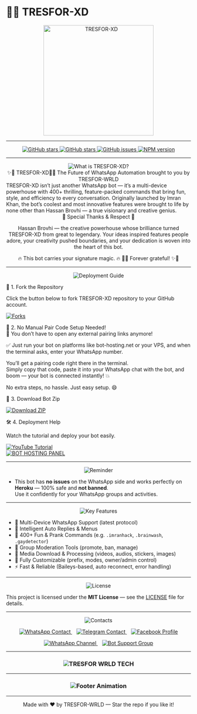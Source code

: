 # 🤖✨ TRESFOR-XD

<div align="center"> 
  <!-- Your branded bot image -->
  <img src="https://i.postimg.cc/Sxq2q3fP/In-Collage-20250809-114513368.jpg" alt="TRESFOR-XD" height="300" />
</div>

---

<p align="center">
  <a href="TresforWrld/TRESFOR-XD">
    <img src="https://github.com/TresforWrld/TRESFOR-XD"style=for-the-badge&logo=github&label=Stars&color=yellow" alt="GitHub stars"  alt="GitHub forks"/>
  </a>
  <a href="https://github.com/TresforWrld/TRESFOR-XD/stargazers">
    <img src="https://img.shields.io/github/stars/TresforWrld/TRESFOR-XD?style=for-the-badge&logo=github&label=Stars&color=yellow" alt="GitHub stars" />
  </a>
  <a href="https://github.com/TresforWrld/TRESFOR-XD/issues">
    <img src="https://img.shields.io/github/issues/ahmadtech12/TRESFOR-XD?style=for-the-badge&logo=github&label=Issues&color=red" alt="GitHub issues" />
  </a>
  <a href="https://www.npmjs.com/package/TRESFOR-XD">
    <img src="https://img.shields.io/npm/v/TRESFOR-XD?style=for-the-badge&color=blue" alt="NPM version" />
  </a>
</p>

---

<div align="center">
  <img src="https://readme-typing-svg.demolab.com?font=Fredoka+One&size=30&pause=1000&color=32cd32,ff6347,1e90ff&center=true&width=400&height=40&lines=What+is+TRESFOR-XD%3F" alt="What is TRESFOR-XD?" />
</div>

<div align="center">
✨🚀 TRESFOR-XD🚀✨
The Future of WhatsApp Automation brought to you by TRESFOR-WRLD

</div> 
TRESFOR-XD isn’t just another WhatsApp bot — it’s a multi-device powerhouse with 400+ thrilling, feature-packed commands that bring fun, style, and efficiency to every conversation.
Originally launched by Imran Khan, the bot’s coolest and most innovative features were brought to life by none other than Hassan Brovhi — a true visionary and creative genius.

<div align="center">
💎 Special Thanks & Respect 💎

Hassan Brovhi — the creative powerhouse whose brilliance turned TRESFOR-XD from great to legendary.
Your ideas inspired features people adore, your creativity pushed boundaries,
and your dedication is woven into the heart of this bot.

🔥 This bot carries your signature magic. 🔥
🚀✨ Forever grateful! ✨🚀

</div>

---

<div align="center">
  <img src="https://readme-typing-svg.demolab.com?font=Fredoka+One&size=30&pause=1000&color=00ced1,ff4500,32cd32&center=true&width=400&height=40&lines=Deployment+Guide" alt="Deployment Guide" />
</div>

🚀 1. Fork the Repository

Click the button below to fork TRESFOR-XD repository to your GitHub account.

<p align="left">
  <a href="https://github.com/TresforWrld/TRESFOR-XD/fork">
    <img src="https://img.shields.io/github/forks/ahmadtech12/IMRAN-BOT?style=for-the-badge&logo=github&logoColor=white&label=Forks&color=darkgreen" alt="Forks"/>
  </a>
</p>

🎉 2. No Manual Pair Code Setup Needed!  
🧠 You don’t have to open any external pairing links anymore!

✅ Just run your bot on platforms like bot-hosting.net or your VPS, and when the terminal asks, enter your WhatsApp number.

You’ll get a pairing code right there in the terminal.  
Simply copy that code, paste it into your WhatsApp chat with the bot, and boom — your bot is connected instantly! 💥

No extra steps, no hassle. Just easy setup. 😄

💾 3. Download Bot Zip

<p align="left">
  <a href="https://github.com/TresforWrld/TRESFOR-XD/archive/refs/heads/main.zip">
    <img src="https://img.shields.io/badge/Download-Zip-blueviolet?style=for-the-badge&logo=github" alt="Download ZIP"/>
  </a>
</p>

🛠️ 4. Deployment Help

Watch the tutorial and deploy your bot easily.

<div align="left">
  <a href="https://youtu.be/iqP_yUA_t6o?si=jC8tEcczM8acv19F">
    <img src="https://img.shields.io/badge/TUTORIAL-red?style=for-the-badge&logo=youtube" alt="YouTube Tutorial"/>
  </a><br>
  <a href="https://bot-hosting.net/?aff=1068419752923508776">
    <img src="https://img.shields.io/badge/Bothosting%20Panel-green?style=for-the-badge" alt="BOT HOSTING PANEL"/>
  </a>
</div>

---

<div align="center">
  <img src="https://readme-typing-svg.demolab.com?font=Fredoka+One&size=30&pause=1000&color=ff6347,32cd32,ff4500&center=true&width=400&height=40&lines=Reminder" alt="Reminder" />
</div>

- This bot has **no issues** on the WhatsApp side and works perfectly on **Heroku** — 100% safe and **not banned**.  
Use it confidently for your WhatsApp groups and activities.

---

<div align="center">
  <img src="https://readme-typing-svg.demolab.com?font=Fredoka+One&size=30&pause=1000&color=1e90ff,ff6347,32cd32&center=true&width=400&height=40&lines=Key+Features" alt="Key Features" />
</div>

- 💬 Multi-Device WhatsApp Support (latest protocol)  
- 🧠 Intelligent Auto Replies & Menus  
- 🎉 400+ Fun & Prank Commands (e.g. `.imranhack`, `.brainwash`, `.gaydetector`)  
- 🔧 Group Moderation Tools (promote, ban, manage)  
- 📁 Media Download & Processing (videos, audios, stickers, images)  
- 🤖 Fully Customizable (prefix, modes, owner/admin control)  
- ⚡ Fast & Reliable (Baileys-based, auto reconnect, error handling)

---

<div align="center">
  <img src="https://readme-typing-svg.demolab.com?font=Fredoka+One&size=30&pause=1000&color=ffa500,ff6347,1e90ff&center=true&width=400&height=40&lines=License" alt="License" />
</div>

This project is licensed under the **MIT License** — see the [LICENSE](LICENSE) file for details.

---

<div align="center">
  <img src="https://readme-typing-svg.demolab.com?font=Fredoka+One&size=30&pause=1000&color=32cd32,00aced,1877f2&center=true&width=400&height=40&lines=Contacts" alt="Contacts" />
</div>

<p align="center">
  <a href="https://wa.me/260762493316" target="_blank" rel="noopener noreferrer">
    <img title="WhatsApp Contact" src="https://img.shields.io/badge/WhatsApp-%2325D366?style=for-the-badge&logo=whatsapp&logoColor=white" alt="WhatsApp Contact" />
  </a>
  &nbsp;&nbsp;
  <a href="https://t.me/tresforwrld" target="_blank" rel="noopener noreferrer">
    <img title="Telegram Contact" src="https://img.shields.io/badge/Telegram-%230068FF?style=for-the-badge&logo=telegram&logoColor=white" alt="Telegram Contact" />
  </a>
  &nbsp;&nbsp;
  <a href="https://www.facebook.com/tresforwrldanicade" target="_blank" rel="noopener noreferrer">
    <img title="Facebook Profile" src="https://img.shields.io/badge/Facebook-%231877F2?style=for-the-badge&logo=facebook&logoColor=white" alt="Facebook Profile" />
  </a>
</p>

<p align="center">
  <a href="https://whatsapp.com/channel/0029Vb6CNNW1HspqH5TNZH0s" target="_blank" rel="noopener noreferrer">
    <img title="WhatsApp Channel" src="https://img.shields.io/badge/WhatsApp_Channel-%2325D366?style=for-the-badge&logo=whatsapp&logoColor=white" alt="WhatsApp Channel" />
  </a>
  &nbsp;&nbsp;
  <a href="https://chat.whatsapp.com/LEnQnkp5kdi6EbGmETqDKz?mode=ac_t" target="_blank" rel="noopener noreferrer">
    <img title="Bot Support Group" src="https://img.shields.io/badge/Bot_Support_Group-%2325D366?style=for-the-badge&logo=whatsapp&logoColor=white" alt="Bot Support Group" />
  </a>
</p>

---

<div align="center">
  <h3>
    <img 
      src="https://readme-typing-svg.herokuapp.com?font=Fira+Code&size=20&duration=6000&color=ff1493,ff69b4,ff00ff,00ffff,32cd32,ffd700&background=000000&center=true&vCenter=true&width=900&lines=Made+with%E2%80%99s+love+and+inspiration+turned+ideas+into+reality;my+belief+fueled+TRESFOR-XD%E2%80%99s+LORD;Thanks+for+being+the+spark+behind+it+all🙏.+✨" 
      alt="TRESFOR WRLD TECH" 
    />
  </h3>
</div>

---

<h3 align="center">
  <img src="https://readme-typing-svg.herokuapp.com?font=Fira+Code&size=20&duration=3000&color=FFFFFF&background=000000&center=true&vCenter=true&width=600&lines=🤖+TRESFOR+XD+by+TRESFOR+WRLD;⚡+The+Future+of+WhatsApp+Bots+is+Here" alt="Footer Animation" />
</h3>

---

<p align="center">Made with ❤️ by TRESFOR-WRLD — Star the repo if you like it!</p>

